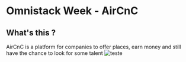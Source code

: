 # Omnistack Week - AirCnC

## What's this ? 
AirCnC is a platform for companies to offer places, earn money and still have the chance to look for some talent
![teste](https://user-images.githubusercontent.com/53230835/83949047-fc4eba00-a7f7-11ea-8827-6f1236c1dc79.jpg)
